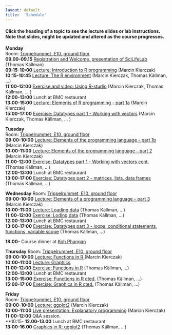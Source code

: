 ```yaml
---
layout: default
title:  'Schedule'
---
```


#### Click the heading of a topic to see the lecture slides or lab instructions. Note that slides, might be updated and altered as the course progresses.

**Monday**  
Room: [Trippelrummet, E10, ground floor](files/bmc_map.jpg)   
**09.00-09.15** [Registration and Welcome, presentation of SciLifeLab ]() (Thomas Källman)  
**09:15-10:00** [Lecture: Introduction to R programming]() (Marcin Kierczak)  
**10:15-10:45** [Lecture: The R environment]() (Marcin Kierczak, Thomas Källman, ...)  
**11:00-12:00** [Exercise and video: Using R-studio]() (Marcin Kierczak, Thomas Källman, ... )  
**12:00-13:00** Lunch at BMC restaurant  
**13:00-15:00** [Lecture: Elements of R programming - part 1a]() (Marcin Kierczak)  
**15:00-17:00** [Exercise: Datatypes part 1 - Working with vectors]() (Marcin Kierczak, Thomas Källman, ... )  

**Tuesday**  
Room: [Trippelrummet, E10, ground floor](files/bmc_map.jpg)  
**09:00-10:00** [Lecture: Elements of the programming language - part 1b]() (Marcin Kierczak)  
**10:00-11:00** [Lecture: Elements of the programming language - part 2]() (Marcin Kierczak)  
**11:00-12:00** [Exercise: Datatypes part 1 - Working with vectors cont.]() (Thomas Källman, ...)  
**12:00-13:00** Lunch at BMC restaurant  
**13:00-17:00** [Exercise: Datatypes part 2 - matrices, lists, data frames]() (Thomas Källman, ...)  

**Wednesday** 
Room: [Trippelrummet, E10, ground floor](files/bmc_map.jpg)  
**09:00-10:00** [Lecture: Elements of a programming language - part 3 ]() (Marcin Kierczak)  
**10:00-11:00** [Lecture: Loading data]() (Thomas Källman, ...)  
**11:00-12:00** [Exercise: Loding data]() (Thomas Källman, ...)  
**12:00-13:00** Lunch at BMC restaurant  
**13:00-17:00** [Exercise: Datatypes part 3 - loops, conditional statements, functions, variable scope]() (Thomas Källman, ...)  

**18:00-** Course dinner at [Koh Phangan](https://www.google.se/maps/place/Restaurang+Koh+Phangan/@59.856787,17.6272816,17z/data=!3m1!4b1!4m5!3m4!1s0x465fcbf3d83e6711:0x4b004e395b108348!8m2!3d59.856787!4d17.6294703?hl=en)  

**Thursday**
Room: [Trippelrummet, E10, ground floor](files/bmc_map.jpg)  
**09:00-10:00** [Lecture: Functions in R ]() (Marcin Kierczak)  
**10:00-11:00** [Lecture: Graphics]()  
**11:00-12:00** [Exercise: Functions in R]() (Thomas Källman, ...)  
**12:00-13:00** Lunch at BMC restaurant  
**13:00-15:00** [Exercise: Functions in R cted.]() (Thomas Källman, ...)  
**15:00-17:00** [Exercise: Graphics in R cted.]() (Thomas Källman, ...)  

**Friday**  
Room: [Trippelrummet, E10, ground floor](files/bmc_map.jpg)  
**09:00-10:00** [Lecture: ggplot2]() (Marcin Kierczak)  
**10:00-11:00** [Live presentation: Explanatory programming]() (Marcin Kierczak)  
**11:00-12:00** Q&A session.  
**10:15-
**12.00-13.00** Lunch at BMC restaurant  
**13:00-16.00** [Graphics in R: ggplot2]() (Thomas Källman, ...)  
